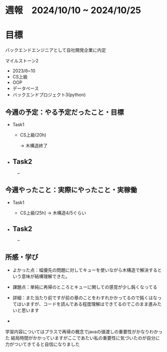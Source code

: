 

# 週報　2024/10/10 ~ 2024/10/25

# 目標
バックエンドエンジニアとして自社開発企業に内定

マイルストーン2　
   - 2023/6~10
   - CS上級
   - OOP
   - データベース
   - バックエンドプロジェクト3(python)



## 今週の予定：やる予定だったこと・目標
- Task1
    - CS上級(20h)
        
        → 木構造終了

- Task2
    -  
        
        → 



## 今週やったこと：実際にやったこと・実稼働
- Task1
    - CS上級(25h)
        → 木構造4/5ぐらい
    
- Task2
    -  

        → 

    
## 所感・学び
- よかった点：幅優先の問題に対してキューを使いながら木構造で解決するという意味が結構理解できた。
- 課題点：単純に再帰のところとキューに関しての感覚が少し鈍くなってる
- 詳細：また当たり前ですが前の章のことをわすれかかってるので鈍くはなってはいますが、コードを読んである程度理解はできてるのでこのまま進みたいと思います

- 　　


学習内容についてはプラスで再帰の概念でjavaの値渡しの重要性がかなりわかった
結局時間がかかっていますがここであたい私の重要性に気づいたのが自分に力がついてきてると自信になりました









